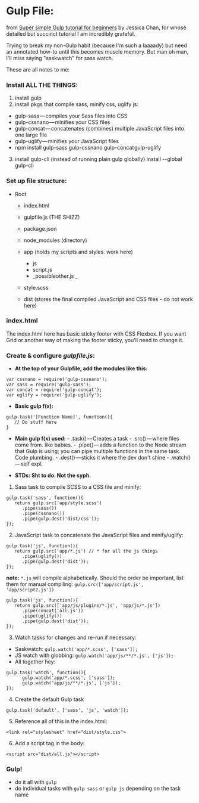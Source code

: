 # Gulp File:

from [Super simple Gulp tutorial for beginners](https://medium.freecodecamp.org/super-simple-gulp-tutorial-for-beginners-45141974bfe8) by Jessica Chan, for whose detailed but succinct tutorial I am incredibly grateful.

Trying to break my non-Gulp habit (because I'm such a laaaady) but need an annotated how-to until this becomes muscle memory. But man oh man, I'll miss saying "saskwatch" for sass watch.

These are all notes to me:

### Install ALL THE THINGS:

1. install gulp
2. install pkgs that compile sass, minify css, uglify js:

* gulp-sass — compiles your Sass files into CSS
* gulp-cssnano — minifies your CSS files
* gulp-concat — concatenates (combines) multiple JavaScript files into one large file
* gulp-uglify — minifies your JavaScript files
* npm install gulp-sass gulp-cssnano gulp-concat gulp-uglify

3. install gulp-cli (instead of running plain gulp globally) install --global gulp-cli

### Set up file structure:

* Root
  * index.html
  
  * gulpfile.js (THE SHIZZ)
  
  * package.json
  
  * node\_modules (directory)
  
  * app (holds my scripts and styles. work here)
    * js
    * script.js
    * _possibleother.js _
    
  * style.scss
  
  * dist (stores the final compiled JavaScript and CSS files - do not work here)

### index.html

The index.html here has basic sticky footer with CSS Flexbox. If you want Grid or another way of making the footer sticky, you'll need to change it.

### Create & configure _gulpfile.js_:

- **At the top of your Gulpfile, add the modules like this:**

```var gulp = require('gulp');
var cssnano = require('gulp-cssnano');
var sass = require('gulp-sass');
var concat = require('gulp-concat');
var uglify = require('gulp-uglify');
```

- **Basic gulp f(x):**

```
gulp.task('[Function Name]', function(){
   // Do stuff here
}
```

- **Main gulp f(x) used:** - .task() — Creates a task - .src() — where files come from. like babies. - .pipe() — adds a function to the Node stream that Gulp is using; you can pipe multiple functions in the same task. Code plumbing. - .dest() — sticks it where the dev don't shine - .watch() — self expl.

- **STDs: Sht to do. Not the syph.**

1. Sass task to compile SCSS to a CSS file and minify:

```
gulp.task('sass', function(){
   return gulp.src('app/style.scss')
      .pipe(sass())
      .pipe(cssnano())
      .pipe(gulp.dest('dist/css'));
});
```

2. JavaScript task to concatenate the JavaScript files and minify/uglify:

```
gulp.task('js', function(){
   return gulp.src('app/*.js') // * for all the js things
      .pipe(uglify())
      .pipe(gulp.dest('dist'));
});
```

**note:** `*.js` will compile alphabetically. Should the order be important, list them for manual compiling: `gulp.src(['app/script.js', 'app/script2.js'])`

```
gulp.task('js', function(){
   return gulp.src(['app/js/plugins/*.js', 'app/js/*.js'])
      .pipe(concat('all.js'))
      .pipe(uglify())
      .pipe(gulp.dest('dist'));
});
```

3. Watch tasks for changes and re-run if necessary:

- Saskwatch:
  `gulp.watch('app/*.scss', ['sass']);`
- JS watch with globbing:
  `gulp.watch('app/js/**/*.js', ['js']);`
- All together hey:

```
gulp.task('watch', function(){
      gulp.watch('app/*.scss', ['sass']);
      gulp.watch('app/js/**/*.js', ['js']);
});
```

4. Create the default Gulp task

```
gulp.task('default', ['sass', 'js', 'watch']);
```

5. Reference all of this in the index.html:

`<link rel="stylesheet" href="dist/style.css">`

6. Add a script tag in the body:

`<script src="dist/all.js"></script>`

### Gulp!

- do it all with `gulp`
- do individual tasks with `gulp sass` or `gulp js` depending on the task name
